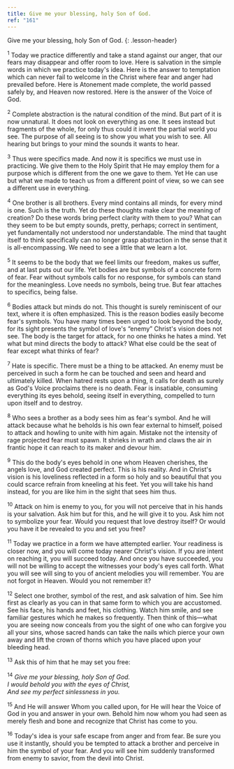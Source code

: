 ```yaml
---
title: Give me your blessing, holy Son of God.
ref: "161"
---
```


Give me your blessing, holy Son of God.
{: .lesson-header}

<sup>1</sup> Today we practice differently and take a stand against our
anger, that our fears may disappear and offer room to love. Here is
salvation in the simple words in which we practice today's idea. Here is
the answer to temptation which can never fail to welcome in the Christ
where fear and anger had prevailed before. Here is Atonement made
complete, the world passed safely by, and Heaven now restored. Here is
the answer of the Voice of God.

<sup>2</sup> Complete abstraction is the natural condition of the mind.
But part of it is now unnatural. It does not look on everything as one.
It sees instead but fragments of the whole, for only thus could it
invent the partial world you see. The purpose of all seeing is to show
you what you wish to see. All hearing but brings to your mind the sounds
it wants to hear.

<sup>3</sup> Thus were specifics made. And now it is specifics we must
use in practicing. We give them to the Holy Spirit that He may employ
them for a purpose which is different from the one we gave to them. Yet
He can use but what we made to teach us from a different point of view,
so we can see a different use in everything.

<sup>4</sup> One brother is all brothers. Every mind contains all minds,
for every mind is one. Such is the truth. Yet do these thoughts make
clear the meaning of creation? Do these words bring perfect clarity with
them to you? What can they seem to be but empty sounds, pretty, perhaps;
correct in sentiment, yet fundamentally not understood nor
understandable. The mind that taught itself to think specifically can no
longer grasp abstraction in the sense that it is all-encompassing. We
need to see a little that we learn a lot.

<sup>5</sup> It seems to be the body that we feel limits our freedom,
makes us suffer, and at last puts out our life. Yet bodies are but
symbols of a concrete form of fear. Fear without symbols calls for no
response, for symbols can stand for the meaningless. Love needs no
symbols, being true. But fear attaches to specifics, being false.

<sup>6</sup> Bodies attack but minds do not. This thought is surely
reminiscent of our text, where it is often emphasized. This is the
reason bodies easily become fear's symbols. You have many times been
urged to look beyond the body, for its sight presents the symbol of
love's “enemy” Christ's vision does not see. The body is the target for
attack, for no one thinks he hates a mind. Yet what but mind directs the
body to attack? What else could be the seat of fear except what thinks
of fear?

<sup>7</sup> Hate is specific. There must be a thing to be attacked. An
enemy must be perceived in such a form he can be touched and seen and
heard and ultimately killed. When hatred rests upon a thing, it calls
for death as surely as God's Voice proclaims there is no death. Fear is
insatiable, consuming everything its eyes behold, seeing itself in
everything, compelled to turn upon itself and to destroy.

<sup>8</sup> Who sees a brother as a body sees him as fear's symbol. And
he will attack because what he beholds is his own fear external to
himself, poised to attack and howling to unite with him again. Mistake
not the intensity of rage projected fear must spawn. It shrieks in wrath
and claws the air in frantic hope it can reach to its maker and devour
him.

<sup>9</sup> This do the body's eyes behold in one whom Heaven
cherishes, the angels love, and God created perfect. This is his
reality. And in Christ's vision is his loveliness reflected in a form so
holy and so beautiful that you could scarce refrain from kneeling at his
feet. Yet you will take his hand instead, for you are like him in the
sight that sees him thus.

<sup>10</sup> Attack on him is enemy to you, for you will not perceive
that in his hands is your salvation. Ask him but for this, and he will
give it to you. Ask him not to symbolize your fear. Would you request
that love destroy itself? Or would you have it be revealed to you and
set you free?

<sup>11</sup> Today we practice in a form we have attempted earlier.
Your readiness is closer now, and you will come today nearer Christ's
vision. If you are intent on reaching it, you will succeed today. And
once you have succeeded, you will not be willing to accept the witnesses
your body's eyes call forth. What you will see will sing to you of
ancient melodies you will remember. You are not forgot in Heaven. Would
you not remember it?

<sup>12</sup> Select one brother, symbol of the rest, and ask salvation
of him. See him first as clearly as you can in that same form to which
you are accustomed. See his face, his hands and feet, his clothing.
Watch him smile, and see familiar gestures which he makes so frequently.
Then think of this—what you are seeing now conceals from you the sight
of one who can forgive you all your sins, whose sacred hands can take
the nails which pierce your own away and lift the crown of thorns which
you have placed upon your bleeding head.

<sup>13</sup> Ask this of him that he may set you free:

<sup>14</sup> *Give me your blessing, holy Son of God.<br/>
I would behold you with the eyes of Christ,<br/>
And see my perfect sinlessness in you.*

<sup>15</sup> And He will answer Whom you called upon, for He will hear
the Voice of God in you and answer in your own. Behold him now whom you
had seen as merely flesh and bone and recognize that Christ has come to
you.

<sup>16</sup> Today's idea is your safe escape from anger and from fear.
Be sure you use it instantly, should you be tempted to attack a brother
and perceive in him the symbol of your fear. And you will see him
suddenly transformed from enemy to savior, from the devil into Christ.

